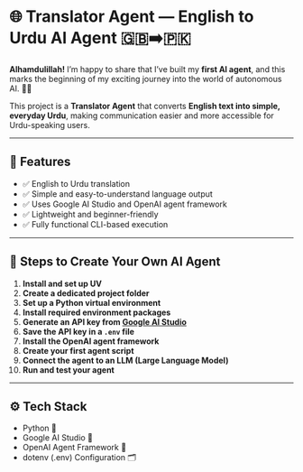 # 🌐 Translator Agent — English to Urdu AI Agent 🇬🇧➡️🇵🇰

**Alhamdulillah!** I’m happy to share that I’ve built my **first AI agent**, and this marks the beginning of my exciting journey into the world of autonomous AI. 🚀✨

This project is a **Translator Agent** that converts **English text into simple, everyday Urdu**, making communication easier and more accessible for Urdu-speaking users.

---

## 🧠 Features

- ✅ English to Urdu translation
- ✅ Simple and easy-to-understand language output
- ✅ Uses Google AI Studio and OpenAI agent framework
- ✅ Lightweight and beginner-friendly
- ✅ Fully functional CLI-based execution

---

## 🚀 Steps to Create Your Own AI Agent

1. **Install and set up UV**
2. **Create a dedicated project folder**
3. **Set up a Python virtual environment**
4. **Install required environment packages**
5. **Generate an API key from [Google AI Studio](https://makersuite.google.com/app)**
6. **Save the API key in a `.env` file**
7. **Install the OpenAI agent framework**
8. **Create your first agent script**
9. **Connect the agent to an LLM (Large Language Model)**
10. **Run and test your agent**

---

## ⚙️ Tech Stack

- Python 🐍
- Google AI Studio 🔐
- OpenAI Agent Framework 🤖
- dotenv (.env) Configuration 🗂️


